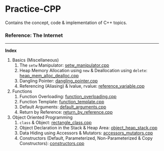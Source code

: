 # Practice-CPP
Contains the concept, code & implementation of C++ topics.

### Reference: The Internet

<hr/>

**Index**
1. Basics (Miscellaneous)
   1. The <code>setw</code> Manipulator: [setw_manipulator.cpp](https://github.com/Ch-sriram/Practice-CPP/blob/master/Basics%20%26%20Miscellaneous/setw_manipulator.cpp)
   2. Heap Memory Allocation using <code>new</code> & Deallocation using <code>delete</code>: [heap_mem_alloc_dealloc.cpp](https://github.com/Ch-sriram/Practice-CPP/blob/master/Basics%20%26%20Miscellaneous/heap_mem_alloc_dealloc.cpp)
   3. Dangling Pointer: [dangling_pointer.cpp](https://github.com/Ch-sriram/Practice-CPP/blob/master/Basics%20%26%20Miscellaneous/dangling_pointer.cpp)
   4. Referencing (Aliasing) & lvalue, rvalue: [reference_variable.cpp](https://github.com/Ch-sriram/Practice-CPP/blob/master/Basics%20%26%20Miscellaneous/reference_variable.cpp) 
2. Functions
   1. Function Overloading: [function_overloading.cpp](https://github.com/Ch-sriram/Practice-CPP/blob/master/Functions/function_overloading.cpp)
   2. Function Template: [function_template.cpp](https://github.com/Ch-sriram/Practice-CPP/blob/master/Functions/function_template.cpp)
   3. Default Arguments: [default_arguments.cpp](https://github.com/Ch-sriram/Practice-CPP/blob/master/Functions/default_arguments.cpp)
   4. Return by Reference: [return_by_reference.cpp](https://github.com/Ch-sriram/Practice-CPP/blob/master/Functions/return_by_reference.cpp)
3. Object Oriented Programming
   1. <code>class</code> & Object: [rectangle_class.cpp](https://github.com/Ch-sriram/Practice-CPP/blob/master/Object%20Oriented%20Programming/rectangle_class.cpp)
   2. Object Declaration in the Stack & Heap Area: [object_heap_stack.cpp](https://github.com/Ch-sriram/Practice-CPP/blob/master/Object%20Oriented%20Programming/object_heap_stack.cpp)
   3. Data Hiding using Accessors & Mutators: [accessors_mutators.cpp](https://github.com/Ch-sriram/Practice-CPP/blob/master/Object%20Oriented%20Programming/accessors_mutators.cpp)
   4. Constructors (Default, Parameterized, Non-Parameterized & Copy Constructors): [constructors.cpp](https://github.com/Ch-sriram/Practice-CPP/blob/master/Object%20Oriented%20Programming/constructors.cpp)